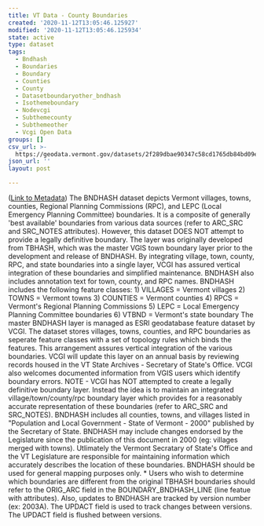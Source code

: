 ```yaml
---
title: VT Data - County Boundaries
created: '2020-11-12T13:05:46.125927'
modified: '2020-11-12T13:05:46.125934'
state: active
type: dataset
tags:
  - Bndhash
  - Boundaries
  - Boundary
  - Counties
  - County
  - Datasetboundaryother_bndhash
  - Isothemeboundary
  - Nodevcgi
  - Subthemecounty
  - Subthemeother
  - Vcgi Open Data
groups: []
csv_url: >-
  https://geodata.vermont.gov/datasets/2f289dbae90347c58cd1765db84bd09e_29.csv?outSR=%7B%22latestWkid%22%3A32145%2C%22wkid%22%3A32145%7D
json_url: ''
layout: post

---
```

(<a href='http://maps.vcgi.vermont.gov/gisdata/metadata/BoundaryOther_BNDHASH.htm' target='_blank'>Link to Metadata</a>) The BNDHASH dataset depicts Vermont villages, towns, counties, Regional Planning Commissions (RPC), and LEPC (Local Emergency Planning Committee) boundaries. It is a composite of generally 'best available' boundaries from various data sources (refer to ARC_SRC and SRC_NOTES attributes). However, this dataset DOES NOT attempt to provide a legally definitive boundary. The layer was originally developed from TBHASH, which was the master VGIS town boundary layer prior to the development and release of BNDHASH. By integrating village, town, county, RPC, and state boundaries into a single layer, VCGI has assured vertical integration of these boundaries and simplified maintenance. BNDHASH also includes annotation text for town, county, and RPC names. BNDHASH includes the following feature classes: 1) VILLAGES = Vermont villages 2) TOWNS = Vermont towns 3) COUNTIES = Vermont counties 4) RPCS = Vermont's Regional Planning Commissions 5) LEPC = Local Emergency Planning Committee boundaries 6) VTBND = Vermont's state boundary The master BNDHASH layer is managed as ESRI geodatabase feature dataset by VCGI. The dataset stores villages, towns, counties, and RPC boundaries as seperate feature classes with a set of topology rules which binds the features. This arrangement assures vertical integration of the various boundaries. VCGI will update this layer on an annual basis by reviewing records housed in the VT State Archives - Secretary of State's Office. VCGI also welcomes documented information from VGIS users which identify boundary errors. NOTE - VCGI has NOT attempted to create a legally definitive boundary layer. Instead the idea is to maintain an integrated village/town/county/rpc boundary layer which provides for a reasonably accurate representation of these boundaries (refer to ARC_SRC and SRC_NOTES). BNDHASH includes all counties, towns, and villages listed in &quot;Population and Local Government - State of Vermont - 2000&quot; published by the Secretary of State. BNDHASH may include changes endorsed by the Legislature since the publication of this document in 2000 (eg: villages merged with towns). Utlimately the Vermont Secratary of State's Office and the VT Legislature are responsible for maintaining information which accurately describes the location of these boundaries. BNDHASH should be used for general mapping purposes only. * Users who wish to determine which boundaries are different from the original TBHASH boundaries should refer to the ORIG_ARC field in the BOUNDARY_BNDHASH_LINE (line featue with attributes). Also, updates to BNDHASH are tracked by version number (ex: 2003A). The UPDACT field is used to track changes between versions. The UPDACT field is flushed between versions.
